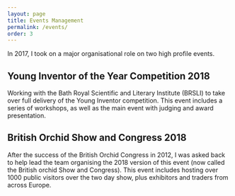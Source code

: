 ```yaml
---
layout: page
title: Events Management
permalink: /events/
order: 3
---
```


In 2017, I took on a major organisational role on two high profile events.

## Young Inventor of the Year Competition 2018
Working with the Bath Royal Scientific and Literary Institute (BRSLI) to take over full delivery of the Young Inventor competition. This event includes a series of workshops, as well as the main event with judging and award presentation.

## British Orchid Show and Congress 2018
After the success of the British Orchid Congress in 2012, I was asked back to help lead the team organising the 2018 version of this event (now called the British orchid Show and Congress). This event includes hosting over 1000 public visitors over the two day show, plus exhibitors and traders from across Europe.
